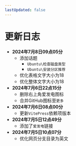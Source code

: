 ```yaml
---
lastUpdated: false
---
```


# 更新日志

- **2024年7月8日09点05分**
	- 添加话题
		- ```Ubuntu\检查磁盘类型```
		- ```Ubuntu\安装分区推荐```
	- 优化表格文字大小为18
	- 优化整体文字大小为18
- **2024年7月6日22点15分**
	- 删除右上角爱发电图标
	- 合并GitHub图标至```更多```
- **2024年7月6日08点00分**
	- 更新```VitePress```依赖项版本
- **2024年7月5日12点49分**
	- 添加了```爱发电```链接
- **2024年7月5日10点07分**
	- 优化网页分支目录为英文
